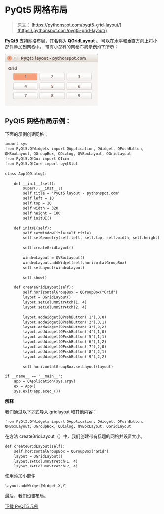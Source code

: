 # PyQt5 网格布局

> 原文： [https://pythonspot.com/pyqt5-grid-layout/](https://pythonspot.com/pyqt5-grid-layout/)

[**PyQt5**](https://pythonspot.com/pyqt5/) 支持网格布局，其名称为 **QGridLayout** 。 可以在水平和垂直方向上将小部件添加到网格中。 带有小部件的网格布局示例如下所示：

![pyqt-grid-layout](img/6094d3e9eaea24f4f064dfcd2ea91ddc.jpg)

## PyQt5 网格布局示例：

下面的示例创建网格：

```
import sys
from PyQt5.QtWidgets import QApplication, QWidget, QPushButton, QHBoxLayout, QGroupBox, QDialog, QVBoxLayout, QGridLayout
from PyQt5.QtGui import QIcon
from PyQt5.QtCore import pyqtSlot

class App(QDialog):

    def __init__(self):
        super().__init__()
        self.title = 'PyQt5 layout - pythonspot.com'
        self.left = 10
        self.top = 10
        self.width = 320
        self.height = 100
        self.initUI()

    def initUI(self):
        self.setWindowTitle(self.title)
        self.setGeometry(self.left, self.top, self.width, self.height)

        self.createGridLayout()

        windowLayout = QVBoxLayout()
        windowLayout.addWidget(self.horizontalGroupBox)
        self.setLayout(windowLayout)

        self.show()

    def createGridLayout(self):
        self.horizontalGroupBox = QGroupBox("Grid")
        layout = QGridLayout()
        layout.setColumnStretch(1, 4)
        layout.setColumnStretch(2, 4)

        layout.addWidget(QPushButton('1'),0,0)
        layout.addWidget(QPushButton('2'),0,1)
        layout.addWidget(QPushButton('3'),0,2)
        layout.addWidget(QPushButton('4'),1,0)
        layout.addWidget(QPushButton('5'),1,1)
        layout.addWidget(QPushButton('6'),1,2)
        layout.addWidget(QPushButton('7'),2,0)
        layout.addWidget(QPushButton('8'),2,1)
        layout.addWidget(QPushButton('9'),2,2)

        self.horizontalGroupBox.setLayout(layout)

if __name__ == '__main__':
    app = QApplication(sys.argv)
    ex = App()
    sys.exit(app.exec_())

```

**解释**

我们通过以下方式导入 gridlayout 和其他内容：

```
from PyQt5.QtWidgets import QApplication, QWidget, QPushButton, QHBoxLayout, QGroupBox, QDialog, QVBoxLayout, QGridLayout

```

在方法 createGridLayout（）中，我们创建带有标题的网格并设置大小。

```
def createGridLayout(self):
    self.horizontalGroupBox = QGroupBox("Grid")
    layout = QGridLayout()
    layout.setColumnStretch(1, 4)
    layout.setColumnStretch(2, 4)

```

使用添加小部件

```
layout.addWidget(Widget,X,Y)

```

最后，我们设置布局。

[下载 PyQT5 示例](https://pythonspot.com/download-pyqt5-examples/)